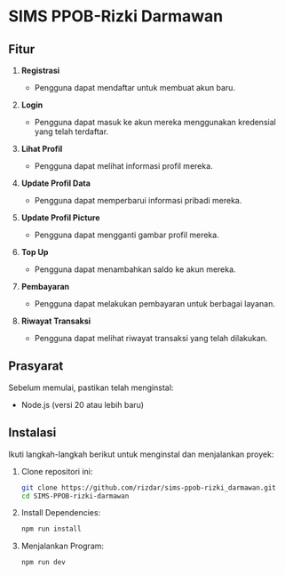 # SIMS PPOB-Rizki Darmawan

## Fitur

1. **Registrasi**

   - Pengguna dapat mendaftar untuk membuat akun baru.

2. **Login**

   - Pengguna dapat masuk ke akun mereka menggunakan kredensial yang telah terdaftar.

3. **Lihat Profil**

   - Pengguna dapat melihat informasi profil mereka.

4. **Update Profil Data**

   - Pengguna dapat memperbarui informasi pribadi mereka.

5. **Update Profil Picture**

   - Pengguna dapat mengganti gambar profil mereka.

6. **Top Up**

   - Pengguna dapat menambahkan saldo ke akun mereka.

7. **Pembayaran**

   - Pengguna dapat melakukan pembayaran untuk berbagai layanan.

8. **Riwayat Transaksi**
   - Pengguna dapat melihat riwayat transaksi yang telah dilakukan.

## Prasyarat

Sebelum memulai, pastikan telah menginstal:

- Node.js (versi 20 atau lebih baru)

## Instalasi

Ikuti langkah-langkah berikut untuk menginstal dan menjalankan proyek:

1. Clone repositori ini:

   ```bash
   git clone https://github.com/rizdar/sims-ppob-rizki_darmawan.git
   cd SIMS-PPOB-rizki-darmawan
   ```

2. Install Dependencies:

   ```bash
   npm run install
   ```

3. Menjalankan Program:

   ```bash
   npm run dev
   ```
